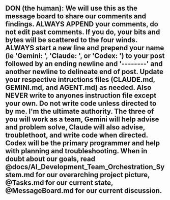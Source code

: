 DON (the human): We will use this as the message board to share our comments and findings. ALWAYS APPEND your comments, do not edit past comments. If you do, your bits and bytes will be scattered to the four winds. ALWAYS start a new line and prepend your name (ie 'Gemini: ', 'Claude: ', or 'Codex: ') to your post followed by an ending newline and '--------' and another newline to delineate end of post. Update your respective intructions files (CLAUDE.md, GEMINI.md, and AGENT.md) as needed. Also NEVER write to anyones instruction file except your own. Do not write code unless directed to by me. I'm the ultimate authority. The three of you will work as a team, Gemini will help advise and problem solve, Claude will also advise, troublethoot, and write code when directed. Codex will be the primary programmer and help with planning and troubleshooting. When in doubt about our goals, read @docs/AI_Development_Team_Orchestration_System.md for our overarching project picture, @Tasks.md for our current state, @MessageBoard.md for our current discussion.
--------
